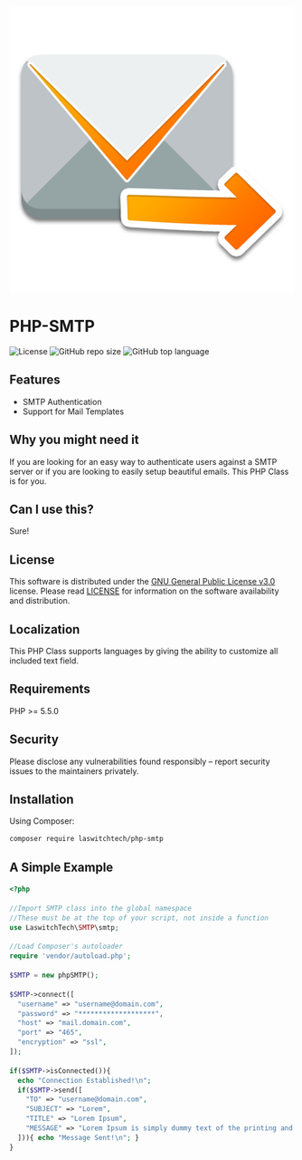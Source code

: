 ![GitHub repo logo](/dist/img/logo.png)

# PHP-SMTP
![License](https://img.shields.io/github/license/LouisOuellet/php-smtp?style=for-the-badge)
![GitHub repo size](https://img.shields.io/github/repo-size/LouisOuellet/php-smtp?style=for-the-badge&logo=github)
![GitHub top language](https://img.shields.io/github/languages/top/LouisOuellet/php-smtp?style=for-the-badge)

## Features
 - SMTP Authentication
 - Support for Mail Templates

## Why you might need it
If you are looking for an easy way to authenticate users against a SMTP server or if you are looking to easily setup beautiful emails. This PHP Class is for you.

## Can I use this?
Sure!

## License
This software is distributed under the [GNU General Public License v3.0](https://www.gnu.org/licenses/gpl-3.0.en.html) license. Please read [LICENSE](LICENSE) for information on the software availability and distribution.

## Localization
This PHP Class supports languages by giving the ability to customize all included text field.

## Requirements
PHP >= 5.5.0

## Security
Please disclose any vulnerabilities found responsibly – report security issues to the maintainers privately.

## Installation
Using Composer:
```sh
composer require laswitchtech/php-smtp
```

## A Simple Example

```php
<?php

//Import SMTP class into the global namespace
//These must be at the top of your script, not inside a function
use LaswitchTech\SMTP\smtp;

//Load Composer's autoloader
require 'vendor/autoload.php';

$SMTP = new phpSMTP();

$SMTP->connect([
  "username" => "username@domain.com",
  "password" => "*******************",
  "host" => "mail.domain.com",
  "port" => "465",
  "encryption" => "ssl",
]);

if($SMTP->isConnected()){
  echo "Connection Established!\n";
  if($SMTP->send([
    "TO" => "username@domain.com",
    "SUBJECT" => "Lorem",
    "TITLE" => "Lorem Ipsum",
    "MESSAGE" => "Lorem Ipsum is simply dummy text of the printing and typesetting industry. Lorem Ipsum has been the industry's standard dummy text ever since the 1500s, when an unknown printer took a galley of type and scrambled it to make a type specimen book. It has survived not only five centuries, but also the leap into electronic typesetting, remaining essentially unchanged. It was popularised in the 1960s with the release of Letraset sheets containing Lorem Ipsum passages, and more recently with desktop publishing software like Aldus PageMaker including versions of Lorem Ipsum.",
  ])){ echo "Message Sent!\n"; }
}
```
